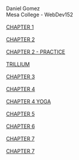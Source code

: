 Daniel Gomez 
<br>
Mesa College - WebDev152
<br>
<br>
<a href="./chapter1">CHAPTER 1</a>
<br>
<br>
<a href="./chapter2/pacific/">CHAPTER 2</a>
<br>
<br>
<a href="./chapter2/practice/practice.html">CHAPTER 2 - PRACTICE</a>
<br>
<br>
<a href="./extra-credit">TRILLIUM</a>
<br>
<br>
<a href="./chapter3/yoga/index.html">CHAPTER 3</a>
<br>
<br>
<a href="./chapter4/ch4pacific">CHAPTER 4</a>
<br>
<br>
<a href="./chapter4/ch4yoga/yoga">CHAPTER 4 YOGA</a>
<br>
<br>
<a href="./chapter5/ch5pacific/index.html">CHAPTER 5</a>
<br>
<br>
<a href="./chapter6/ch6pacific/index.html">CHAPTER 6</a>
<br>
<br>
<a href="./chapter7/ch7pacific/index.html">CHAPTER 7</a>
<br>
<br>
<a href="./chapter8/ch8pacific/index.html">CHAPTER 7</a>



